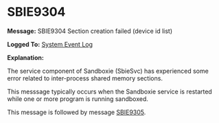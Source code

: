 # SBIE9304


**Message:** SBIE9304 Section creation failed (device id list)

**Logged To:** [System Event Log](SystemEventLog)

**Explanation:**

The service component of Sandboxie (SbieSvc) has experienced some error related to inter-process shared memory sections.

This messsage typically occurs when the Sandboxie service is restarted while one or more program is running sandboxed.

This message is followed by message [SBIE9305](SBIE9305).
